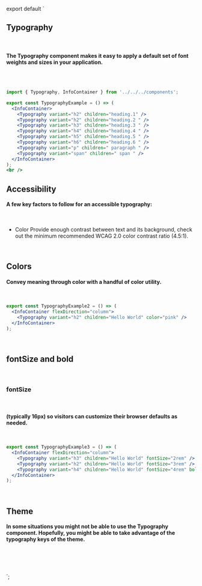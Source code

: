 export default `

<h2 id='typography'>Typography</h2>
<br />

#### The Typography component makes it easy to apply a default set of font weights and sizes in your application.
<br />

<ex1></ex1>


 
~~~jsx

import { Typography, InfoContainer } from '../../../components';

export const TypographyExample = () => (
  <InfoContainer>
    <Typography variant="h2" children="heading.1" />
    <Typography variant="h2" children="heading.2 " />
    <Typography variant="h3" children="heading.3 " />
    <Typography variant="h4" children="heading.4 " />
    <Typography variant="h5" children="heading.5 " />
    <Typography variant="h6" children="heading.6 " />
    <Typography variant="p" children=" paragraph " />
    <Typography variant="span" children=" span " />
  </InfoContainer>
);
<br />


~~~
<h2 id="accessibility">Accessibility</h2>

#### A few key factors to follow for an accessible typography:

<br />

* Color Provide enough contrast between text and its background, check out the minimum recommended WCAG 2.0 color contrast ratio (4.5:1).

<br />


<h2 id="colors">Colors</h2>

#### Convey meaning through color with a handful of color utility.
<br />

<ex2></ex2>

 
~~~jsx
export const TypographyExample2 = () => (
  <InfoContainer flexDirection="column">
    <Typography variant="h2" children="Hello World" color="pink" />
  </InfoContainer>
);

~~~
<br />


<h2 id="fontSize">fontSize and bold</h2>

<br />

<h3 id='fontSize'>fontSize</h3> 
<br />

#### (typically 16px) so visitors can customize their browser defaults as needed.
<br />

<ex3></ex3>


~~~jsx
export const TypographyExample3 = () => (
  <InfoContainer flexDirection="column">
    <Typography variant="h3" children="Hello World" fontSize="2rem" />
    <Typography variant="h2" children="Hello World" fontSize="3rem" />
    <Typography variant="h4" children="Hello World" fontSize="4rem" bold />
  </InfoContainer>
);
~~~
<br />

<h2 id="theme">Theme</h2>

#### In some situations you might not be able to use the Typography component. Hopefully, you might be able to take advantage of the typography keys of the theme.

<br />
<br />
<h2 id='api' ></h2>



`;
